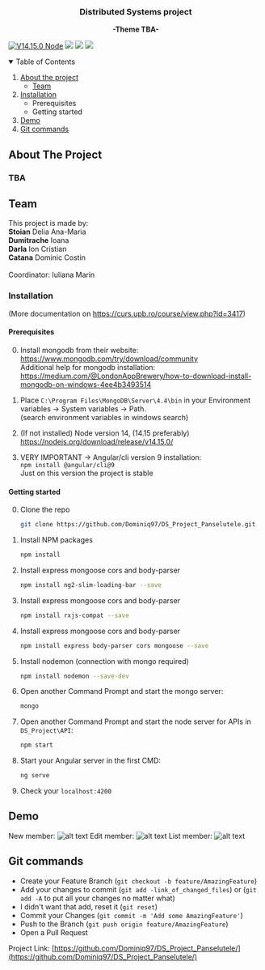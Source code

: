 
<br />
<p align="center">
  <a href="https://github.com/othneildrew/README.md">
  </a>

  <h3 align="center">Distributed Systems project</h3>

  <p align="center">
    <strong>-Theme TBA-</strong>
    
</p>

[![V14.15.0 Node](https://img.shields.io/badge/npm-v14.15.0-green)](https://nodejs.org/download/release/v14.15.0/)  ![](https://img.shields.io/badge/Angular-9.0.2-green) [![](https://img.shields.io/badge/mongodb-4.4.4-red)](https://www.mongodb.com/try/download/community) ![](https://img.shields.io/badge/nodemon-6.14.8-blue)
<!-- TABLE OF CONTENTS -->
<details open="open">
  <summary>Table of Contents</summary>
  <ol>
    <li>
      <a href="#about-the-project">About the project</a>
      <ul>
        <li><a href="#team">Team</a></li>
      </ul>
    </li>
    <li>
      <a href="#installation">Installation</a>
      <ul>
        <li>Prerequisites</li>
        <li>Getting started</li>
      </ul>
    </li>
    <li><a href="#demo">Demo</a></li>
    <li><a href="#git-commands">Git commands</a></li>
  </ol>
</details>



<!-- ABOUT THE PROJECT -->
## About The Project

### TBA

## Team

This project is made by:<br />
<strong>Stoian</strong> Delia Ana-Maria<br />
<strong>Dumitrache</strong> Ioana<br />
<strong>Darla</strong> Ion Cristian<br />
<strong>Catana</strong> Dominic Costin<br /><br />
Coordinator: Iuliana Marin


<!-- GETTING STARTED -->


### Installation 
(More documentation on https://curs.upb.ro/course/view.php?id=3417)
#### Prerequisites
0. Install mongodb from their website: https://www.mongodb.com/try/download/community <br />
Additional help for mongodb installation: https://medium.com/@LondonAppBrewery/how-to-download-install-mongodb-on-windows-4ee4b3493514 <br />

1. Place `C:\Program Files\MongoDB\Server\4.4\bin` in your Environment variables -> System variables -> Path. <br>
(search environment variables in windows search)<br>

2. (If not installed) Node version 14, (14.15 preferably) https://nodejs.org/download/release/v14.15.0/ <br />

3. VERY IMPORTANT -> Angular/cli version 9 installation:<br />
`npm install @angular/cli@9` <br />
Just on this version the project is stable

#### Getting started

0. Clone the repo
   ```sh
   git clone https://github.com/Dominiq97/DS_Project_Panselutele.git
   ```
1. Install NPM packages
   ```sh
   npm install
   ```
2. Install express mongoose cors and body-parser
   ```sh
   npm install ng2-slim-loading-bar --save
   ``` 
3. Install express mongoose cors and body-parser
   ```sh
   npm install rxjs-compat --save
   ``` 
4. Install express mongoose cors and body-parser
   ```sh
   npm install express body-parser cors mongoose --save
   ```   
5. Install nodemon (connection with mongo required)
   ```sh
   npm install nodemon --save-dev
   ```
6. Open another Command Prompt and start the mongo server: 
   ```sh
   mongo
   ```
7. Open another Command Prompt and start the node server for APIs in `DS_Project\API`: 
   ```sh
   npm start
   ```
8. Start your Angular server in the first CMD: 
   ```sh
   ng serve
   ```
9. Check your `localhost:4200`


## Demo
New member: 
![alt text](https://user-images.githubusercontent.com/37049614/113505251-43a3f500-9546-11eb-88f7-ef9b73a0d16d.JPG)
Edit member: 
![alt text](https://user-images.githubusercontent.com/37049614/113505246-4272c800-9546-11eb-8762-67badabf99d3.JPG)
List member: 
![alt text](https://user-images.githubusercontent.com/37049614/113505249-430b5e80-9546-11eb-8061-c309363e8297.JPG)


## Git commands

- Create your Feature Branch (`git checkout -b feature/AmazingFeature`)
- Add your changes to commit (`git add -link_of_changed_files`) or (`git add -A` to put all your changes no matter what)
- I didn't want that add, reset it (`git reset`)
- Commit your Changes (`git commit -m 'Add some AmazingFeature'`)
- Push to the Branch (`git push origin feature/AmazingFeature`)
- Open a Pull Request



Project Link: [https://github.com/Dominiq97/DS_Project_Panselutele/](https://github.com/Dominiq97/DS_Project_Panselutele/)







 
